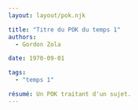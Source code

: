 ```yaml
---
layout: layout/pok.njk

title: "Titre du POK du temps 1"
authors:
  - Gordon Zola

date: 1970-09-01

tags: 
  - "temps 1"

résumé: Un POK traitant d'un sujet.
---
```

